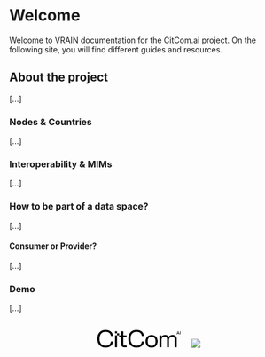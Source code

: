 # Welcome

Welcome to VRAIN documentation for the CitCom.ai project. On the following site, you will find different guides and resources.

## About the project

[...]

### Nodes & Countries

[...]

### Interoperability & MIMs

[...]

### How to be part of a data space?

[...]

#### Consumer or Provider?

[...]

### Demo
    
[...]

<br>
<center>
  <img style="margin-right: 1rem;" src="/assets/citcom.svg" width="150">
  <img src="/assets/vrain.jpg" width="150">
</center>
